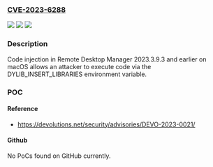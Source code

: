 ### [CVE-2023-6288](https://cve.mitre.org/cgi-bin/cvename.cgi?name=CVE-2023-6288)
![](https://img.shields.io/static/v1?label=Product&message=Remote%20Desktop%20Manager&color=blue)
![](https://img.shields.io/static/v1?label=Version&message=0%3C%3D%202023.3.9.3%20&color=brighgreen)
![](https://img.shields.io/static/v1?label=Vulnerability&message=n%2Fa&color=brighgreen)

### Description

Code injection in Remote Desktop Manager 2023.3.9.3 and earlier on macOS allows an attacker to execute code via the DYLIB_INSERT_LIBRARIES environment variable.

### POC

#### Reference
- https://devolutions.net/security/advisories/DEVO-2023-0021/

#### Github
No PoCs found on GitHub currently.

